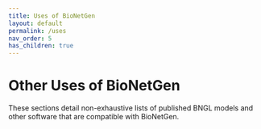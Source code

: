 ```yaml
---
title: Uses of BioNetGen
layout: default
permalink: /uses
nav_order: 5
has_children: true
---
```


# Other Uses of BioNetGen
These sections detail non-exhaustive lists of published BNGL models and other software that are compatible with BioNetGen.